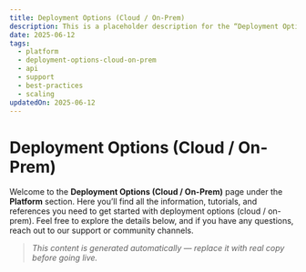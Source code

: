 ```yaml
---
title: Deployment Options (Cloud / On-Prem)
description: This is a placeholder description for the “Deployment Options (Cloud / On-Prem)” page, giving readers a quick overview of what they can expect to find here.
date: 2025-06-12
tags:
  - platform
  - deployment-options-cloud-on-prem
  - api
  - support
  - best-practices
  - scaling
updatedOn: 2025-06-12
---
```

# Deployment Options (Cloud / On-Prem)

Welcome to the **Deployment Options (Cloud / On-Prem)** page under the **Platform** section. Here you’ll find all the information, tutorials, and references you need to get started with deployment options (cloud / on-prem). Feel free to explore the details below, and if you have any questions, reach out to our support or community channels.

> _This content is generated automatically — replace it with real copy before going live._ 
